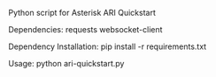 Python script for Asterisk ARI Quickstart

Dependencies:
requests
websocket-client

Dependency Installation:
pip install -r requirements.txt

Usage:
python ari-quickstart.py
